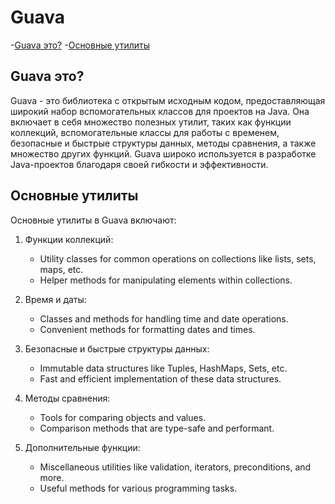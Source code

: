 # Guava
-[Guava это?]()
-[Основные утилиты]()

## Guava это?
Guava - это библиотека с открытым исходным кодом, 
предоставляющая широкий набор вспомогательных классов для 
проектов на Java. Она включает в себя множество полезных утилит, 
таких как функции коллекций, вспомогательные классы для работы с временем, 
безопасные и быстрые структуры данных, методы сравнения, а также множество 
других функций. Guava широко используется в разработке Java-проектов 
благодаря своей гибкости и эффективности.

## Основные утилиты
Основные утилиты в Guava включают:

1. Функции коллекций:
   - Utility classes for common operations on collections like lists, sets, maps, etc.
   - Helper methods for manipulating elements within collections.

2. Время и даты:
   - Classes and methods for handling time and date operations.
   - Convenient methods for formatting dates and times.

3. Безопасные и быстрые структуры данных:
   - Immutable data structures like Tuples, HashMaps, Sets, etc.
   - Fast and efficient implementation of these data structures.

4. Методы сравнения:
   - Tools for comparing objects and values.
   - Comparison methods that are type-safe and performant.

5. Дополнительные функции:
   - Miscellaneous utilities like validation, iterators, preconditions, and more.
   - Useful methods for various programming tasks.
